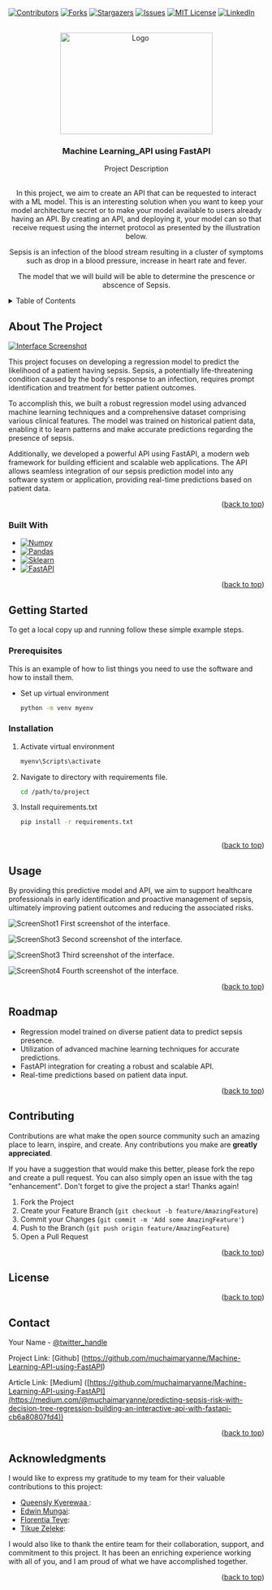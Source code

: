 <!-- Improved compatibility of back to top link: See: https://github.com/othneildrew/Best-README-Template/pull/73 -->
<a name="readme-top"></a>
<!--
*** Thanks for checking out the Best-README-Template. If you have a suggestion
*** that would make this better, please fork the repo and create a pull request
*** or simply open an issue with the tag "enhancement".
*** Don't forget to give the project a star!
*** Thanks again! Now go create something AMAZING! :D
-->



<!-- PROJECT SHIELDS -->
<!--
*** I'm using markdown "reference style" links for readability.
*** Reference links are enclosed in brackets [ ] instead of parentheses ( ).
*** See the bottom of this document for the declaration of the reference variables
*** for contributors-url, forks-url, etc. This is an optional, concise syntax you may use.
*** https://www.markdownguide.org/basic-syntax/#reference-style-links
-->
[![Contributors][contributors-shield]][contributors-url]
[![Forks][forks-shield]][forks-url]
[![Stargazers][stars-shield]][stars-url]
[![Issues][issues-shield]][issues-url]
[![MIT License][license-shield]][license-url]
[![LinkedIn][linkedin-shield]][linkedin-url]



<!-- PROJECT LOGO -->
<br />
<div align="center">
  <a href="https://i.morioh.com/2022/08/13/e9f19675.webp">
    <img src="https://i.morioh.com/2022/08/13/e9f19675.webp" alt="Logo" width="300" height="200">
  </a>

<h3 align="center">Machine Learning_API using FastAPI</h3>
 Project Description
  <p align="center">
   
 <br />
   In this project, we aim to create an API that can be requested to interact with a ML model. This is an interesting solution when you want to keep your model architecture secret or to make your model available to users already having an API. By creating an API, and deploying it, your model can so that receive request using the internet protocol as presented by the illustration below.

Sepsis is an infection of the blood stream resulting in a cluster of symptoms such as drop in a blood pressure, increase in heart rate and fever.

The model that we will build will be able to determine the prescence or abscence of Sepsis.

    
  </p>
</div>



<!-- TABLE OF CONTENTS -->
<details>
  <summary>Table of Contents</summary>
  <ol>
    <li>
      <a href="#about-the-project">About The Project</a>
      <ul>
        <li><a href="#built-with">Built With</a></li>
      </ul>
    </li>
    <li>
      <a href="#getting-started">Getting Started</a>
      <ul>
        <li><a href="#prerequisites">Prerequisites</a></li>
        <li><a href="#installation">Installation</a></li>
      </ul>
    </li>
    <li><a href="#usage">Usage</a></li>
    <li><a href="#roadmap">Roadmap</a></li>
    <li><a href="#contributing">Contributing</a></li>
    <li><a href="#license">License</a></li>
    <li><a href="#contact">Contact</a></li>
    <li><a href="#acknowledgments">Acknowledgments</a></li>
  </ol>
</details>



<!-- ABOUT THE PROJECT -->
## About The Project

[![Interface Screenshot][interface-screenshot]](assets/snip1.PNG) 

This project focuses on developing a regression model to predict the likelihood of a patient having sepsis. Sepsis, a potentially life-threatening condition caused by the body's response to an infection, requires prompt identification and treatment for better patient outcomes.

To accomplish this, we built a robust regression model using advanced machine learning techniques and a comprehensive dataset comprising various clinical features. The model was trained on historical patient data, enabling it to learn patterns and make accurate predictions regarding the presence of sepsis.

Additionally, we developed a powerful API using FastAPI, a modern web framework for building efficient and scalable web applications. The API allows seamless integration of our sepsis prediction model into any software system or application, providing real-time predictions based on patient data. 

<p align="right">(<a href="#readme-top">back to top</a>)</p>



### Built With

* [![Numpy][Numpy.py]][Numpy-url]
* [![Pandas][Pandas.np]][Pandas-url]
* [![Sklearn][Sklearn]][Sklearn-url]
* [![FastAPI][FastAPI]][FastAPI-url]


<p align="right">(<a href="#readme-top">back to top</a>)</p>



<!-- GETTING STARTED -->
## Getting Started


To get a local copy up and running follow these simple example steps.

### Prerequisites

This is an example of how to list things you need to use the software and how to install them.
* Set up virtual environment
  ```sh
  python -m venv myenv
  ```

### Installation

1. Activate virtual environment
   ```sh
   myenv\Scripts\activate
   ```
2. Navigate to directory with requirements file.
   ```sh
   cd /path/to/project
   ```
3. Install requirements.txt
   ```sh
   pip install -r requirements.txt
  

<p align="right">(<a href="#readme-top">back to top</a>)</p>



<!-- USAGE EXAMPLES -->
## Usage

By providing this predictive model and API, we aim to support healthcare professionals in early identification and proactive management of sepsis, ultimately improving patient outcomes and reducing the associated risks.



![ScreenShot1](assets/snip1.PNG)
First screenshot of the interface.

![ScreenShot3](assets/snip2.PNG)
Second screenshot of the interface.

![ScreenShot3](assets/snip3.PNG)
Third screenshot of the interface.

![ScreenShot4](assets/snip4.PNG)
Fourth screenshot of the interface.



<p align="right">(<a href="#readme-top">back to top</a>)</p>



<!-- ROADMAP -->
## Roadmap

- Regression model trained on diverse patient data to predict sepsis presence.
- Utilization of advanced machine learning techniques for accurate predictions.
- FastAPI integration for creating a robust and scalable API.
- Real-time predictions based on patient data input.



<p align="right">(<a href="#readme-top">back to top</a>)</p>



<!-- CONTRIBUTING -->
## Contributing

Contributions are what make the open source community such an amazing place to learn, inspire, and create. Any contributions you make are **greatly appreciated**.

If you have a suggestion that would make this better, please fork the repo and create a pull request. You can also simply open an issue with the tag "enhancement".
Don't forget to give the project a star! Thanks again!

1. Fork the Project
2. Create your Feature Branch (`git checkout -b feature/AmazingFeature`)
3. Commit your Changes (`git commit -m 'Add some AmazingFeature'`)
4. Push to the Branch (`git push origin feature/AmazingFeature`)
5. Open a Pull Request

<p align="right">(<a href="#readme-top">back to top</a>)</p>



<!-- LICENSE -->
## License



<p align="right">(<a href="#readme-top">back to top</a>)</p>



<!-- CONTACT -->
## Contact

Your Name - [@twitter_handle](https://twitter.com/muchaimaryanne) 

Project Link: [Github] (https://github.com/muchaimaryanne/Machine-Learning-API-using-FastAPI)

Article Link: [Medium] ([https://github.com/muchaimaryanne/Machine-Learning-API-using-FastAPI](https://medium.com/@muchaimaryanne/predicting-sepsis-risk-with-decision-tree-regression-building-an-interactive-api-with-fastapi-cb6a80807fd4))


<p align="right">(<a href="#readme-top">back to top</a>)</p>



<!-- ACKNOWLEDGMENTS -->
## Acknowledgments


I would like to express my gratitude to my team for their valuable contributions to this project:


* [Queensly Kyerewaa ](https://github.com/teammate3):
* [Edwin Mungai](https://github.com/teammate3):
* [Florentia Teye](https://github.com/teammate3):
* [Tikue Zeleke](https://github.com/teammate3):

I would also like to thank the entire team for their collaboration, support, and commitment to this project. It has been an enriching experience working with all of you, and I am proud of what we have accomplished together.

<p align="right">(<a href="#readme-top">back to top</a>)</p>



<!-- MARKDOWN LINKS & IMAGES -->
<!-- https://www.markdownguide.org/basic-syntax/#reference-style-links -->
[contributors-shield]: https://img.shields.io/github/contributors/github_username/repo_name.svg?style=for-the-badge
[contributors-url]: https://github.com/github_username/repo_name/graphs/contributors
[forks-shield]: https://img.shields.io/github/forks/github_username/repo_name.svg?style=for-the-badge
[forks-url]: https://github.com/github_username/repo_name/network/members
[stars-shield]: https://img.shields.io/github/stars/github_username/repo_name.svg?style=for-the-badge
[stars-url]: https://github.com/github_username/repo_name/stargazers
[issues-shield]: https://img.shields.io/github/issues/github_username/repo_name.svg?style=for-the-badge
[issues-url]: https://github.com/github_username/repo_name/issues
[license-shield]: https://img.shields.io/github/license/github_username/repo_name.svg?style=for-the-badge
[license-url]: https://github.com/github_username/repo_name/blob/master/LICENSE.txt
[linkedin-shield]: https://img.shields.io/badge/-LinkedIn-black.svg?style=for-the-badge&logo=linkedin&colorB=555
[linkedin-url]: https://linkedin.com/in/muchaimaryanne
[interface-screenshot]: assets/snip1.PNG 
[Next.js]: https://img.shields.io/badge/next.js-000000?style=for-the-badge&logo=nextdotjs&logoColor=white
[Next-url]: https://nextjs.org/
[Numpy.py]: https://img.shields.io/badge/numpy-numpy-blue
[Numpy-url]: https://numpy.org/
[Pandas.np]: https://img.shields.io/badge/Pandas-Pandas-brightgreen
[Pandas-url]: https://pandas.pydata.org/
[Sklearn]: https://img.shields.io/badge/Sklearn-Sklearn-red
[SKlearn-url]: https://scikit-learn.org/
[FastAPI]: https://img.shields.io/badge/FastAPI-FastAPI-lightgrey
[FastAPI-url]: https://fastapi.tiangolo.com/lo/
